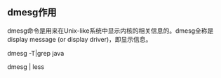 ## dmesg作用

dmesg命令是用来在Unix-like系统中显示内核的相关信息的。dmesg全称是display message (or display driver)，即显示信息。

dmesg -T|grep java

dmesg | less
